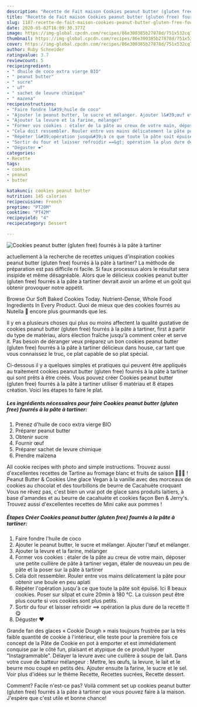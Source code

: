 ```yaml
---
description: "Recette de Fait maison Cookies peanut butter (gluten free) fourrés à la pâte à tartiner"
title: "Recette de Fait maison Cookies peanut butter (gluten free) fourrés à la pâte à tartiner"
slug: 1187-recette-de-fait-maison-cookies-peanut-butter-gluten-free-fourres-a-la-pate-a-tartiner
date: 2020-05-02T16:09:30.377Z
image: https://img-global.cpcdn.com/recipes/86e300385b27878d/751x532cq70/cookies-peanut-butter-gluten-free-fourres-a-la-pate-a-tartiner-photo-principale-de-la-recette.jpg
thumbnail: https://img-global.cpcdn.com/recipes/86e300385b27878d/751x532cq70/cookies-peanut-butter-gluten-free-fourres-a-la-pate-a-tartiner-photo-principale-de-la-recette.jpg
cover: https://img-global.cpcdn.com/recipes/86e300385b27878d/751x532cq70/cookies-peanut-butter-gluten-free-fourres-a-la-pate-a-tartiner-photo-principale-de-la-recette.jpg
author: Ruby Schneider
ratingvalue: 3.7
reviewcount: 5
recipeingredient:
- " dhuile de coco extra vierge BIO"
- " peanut butter"
- " sucre"
- " uf"
- " sachet de levure chimique"
- " mazena"
recipeinstructions:
- "Faire fondre l&#39;huile de coco"
- "Ajouter le peanut butter, le sucre et mélanger. Ajouter l&#39;œuf et mélanger."
- "Ajouter la levure et la farine, mélanger"
- "Former vos cookies : étaler de la pâte au creux de votre main, déposer une petite cuillère de pâte à tartiner vegan, étaler de nouveau un peu de pâte et la poser sur la pâte à tartiner"
- "Cela doit ressembler. Rouler entre vos mains délicatement la pâte pour obtenir une boule en peu aplati"
- "Répéter l&#39;opération jusqu&#39;à ce que toute la pâte soit épuisé. Ici 8 beaux cookies. Poser sur silpat et cuire 20min à 180 °C. La cuisson peut être plus courte si vos cookies sont plus petits."
- "Sortir du four et laisser refroidir ==&gt; opération la plus dure de la recette !! 😋"
- "Déguster ❤️"
categories:
- Recette
tags:
- cookies
- peanut
- butter

katakunci: cookies peanut butter 
nutrition: 145 calories
recipecuisine: French
preptime: "PT20M"
cooktime: "PT42M"
recipeyield: "4"
recipecategory: Dessert

---
```



![Cookies peanut butter (gluten free) fourrés à la pâte à tartiner](https://img-global.cpcdn.com/recipes/86e300385b27878d/751x532cq70/cookies-peanut-butter-gluten-free-fourres-a-la-pate-a-tartiner-photo-principale-de-la-recette.jpg)

actuellement à la recherche de recettes uniques d'inspiration cookies peanut butter (gluten free) fourrés à la pâte à tartiner? La méthode de préparation est pas difficile ni facile. Si faux processus alors le résultat sera insipide et même désagréable. Alors que le délicieux cookies peanut butter (gluten free) fourrés à la pâte à tartiner devrait avoir un arôme et un goût qui obtenir provoquer notre appétit.

Browse Our Soft Baked Cookies Today. Nutrient-Dense, Whole Food Ingredients In Every Product. Quoi de mieux que des cookies fourrés au Nutella 🍫 encore plus gourmands que les.

Il y en a plusieurs choses qui plus ou moins affectent la qualité gustative de cookies peanut butter (gluten free) fourrés à la pâte à tartiner, first à partir du type de matériau, alors élection fraîche jusqu'à comment créer et serve it. Pas besoin de déranger veux préparez un bon cookies peanut butter (gluten free) fourrés à la pâte à tartiner délicieux dans house, car tant que vous connaissez le truc, ce plat capable de so plat spécial.


Ci-dessous il y a quelques simples et pratiques qui peuvent être appliqués au traitement cookies peanut butter (gluten free) fourrés à la pâte à tartiner qui sont prêts à être créés. Vous pouvez créer Cookies peanut butter (gluten free) fourrés à la pâte à tartiner utiliser 6 matériau et 8 étapes création. Voici les étapes to faire le plat.

<!--inarticleads1-->

##### Les ingrédients nécessaires pour faire Cookies peanut butter (gluten free) fourrés à la pâte à tartiner:

1. Prenez  d&#39;huile de coco extra vierge BIO
1. Préparer  peanut butter
1. Obtenir  sucre
1. Fournir  œuf
1. Préparer  sachet de levure chimique
1. Prendre  maïzena


All cookie recipes with photo and simple instructions. Trouvez aussi d&#39;excellentes recettes de Tartine au fromage blanc et fruits de saison 🍇🍏🍞 ! Peanut Butter &amp; Cookies Une glace Vegan à la vanille avec des morceaux de cookies au chocolat et des tourbillons de beurre de Cacahuète croquant Vous ne rêvez pas, c&#39;est bien un vrai pot de glace sans produits laitiers, à base d&#39;amandes et au beurre de cacahuète et cookies façon Ben &amp; Jerry&#39;s. Trouvez aussi d&#39;excellentes recettes de Mini cake aux pommes ! 

<!--inarticleads2-->

##### Étapes Créer Cookies peanut butter (gluten free) fourrés à la pâte à tartiner:

1. Faire fondre l&#39;huile de coco
1. Ajouter le peanut butter, le sucre et mélanger. Ajouter l&#39;œuf et mélanger.
1. Ajouter la levure et la farine, mélanger
1. Former vos cookies : étaler de la pâte au creux de votre main, déposer une petite cuillère de pâte à tartiner vegan, étaler de nouveau un peu de pâte et la poser sur la pâte à tartiner
1. Cela doit ressembler. Rouler entre vos mains délicatement la pâte pour obtenir une boule en peu aplati
1. Répéter l&#39;opération jusqu&#39;à ce que toute la pâte soit épuisé. Ici 8 beaux cookies. Poser sur silpat et cuire 20min à 180 °C. La cuisson peut être plus courte si vos cookies sont plus petits.
1. Sortir du four et laisser refroidir ==&gt; opération la plus dure de la recette !! 😋
1. Déguster ❤️


Grande fan des glaces « Cookie Dough » mais toujours frustrée par la très faible quantité de cookie à l&#39;intérieur, elle teste pour la première fois ce concept de la Pâte de Cookie en pot à emporter et est immédiatement conquise par le côté fun, plaisant et atypique de ce produit hyper &#34;Instagrammable&#34;. Délayer la levure avec une cuillère à soupe de lait. Dans votre cuve de batteur mélangeur : Mettre, les œufs, la levure, le lait et le beurre mou coupé en petits dés. Ajouter ensuite la farine, le sucre et le sel. Voir plus d&#39;idées sur le thème Recette, Recettes sucrées, Recette dessert. 


Comment? Facile n'est-ce pas? Voilà comment set up cookies peanut butter (gluten free) fourrés à la pâte à tartiner que vous pouvez faire à la maison. J'espère que c'est utile et bonne chance!
